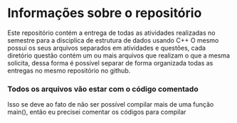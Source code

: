 # Informações sobre o repositório

Este repositório contém a entrega de todas as atividades realizadas no semestre para a disciplica de estrutura de dados usando C++
O mesmo possui os seus arquivos separados em atividades e questões, cada diretório questão contém um ou mais arquivos que realizam 
o que a mesma solicita, dessa forma é possível separar de forma organizada todas as entregas no mesmo repositório no github.

### Todos os arquivos vão estar com o código comentado
Isso se deve ao fato de não ser possível compilar mais de uma função main(), então eu precisei comentar os códigos para compilar
